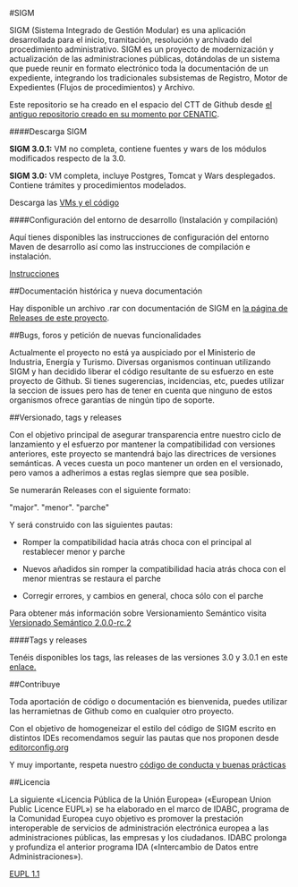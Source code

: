 #SIGM

SIGM (Sistema Integrado de Gestión Modular) es una aplicación desarrollada para el inicio, tramitación, resolución y archivado del procedimiento administrativo. SIGM es un proyecto de modernización y actualización de las administraciones públicas, dotándolas de un sistema que puede reunir en formato electrónico toda la documentación de un expediente, integrando los tradicionales subsistemas de Registro, Motor de Expedientes (Flujos de procedimientos) y Archivo.

Este repositorio se ha creado en el espacio del CTT de Github desde <a href="https://github.com/e-admin/alsigm">el antiguo repositorio creado en su momento por CENATIC</a>.

####Descarga SIGM

**SIGM 3.0.1:** VM no completa, contiene fuentes y wars de los módulos modificados respecto de la 3.0.

**SIGM 3.0:** VM completa, incluye Postgres, Tomcat y Wars desplegados. Contiene trámites y procedimientos modelados.

Descarga las <a href="https://github.com/Cenatic/alsigm/releases" target="_new">VMs y el código</a>

####Configuración del entorno de desarrollo (Instalación y compilación)

Aquí tienes disponibles las instrucciones de configuración del entorno Maven de desarrollo así como las instrucciones de compilación e instalación.

<a href="https://github.com/Cenatic/alsigm/wiki/Configuraci%C3%B3n-del-entorno-de-desarrollo-(Instalaci%C3%B3n-y-compilaci%C3%B3n)">Instrucciones</a>

##Documentación histórica y nueva documentación

Hay disponible un archivo .rar con documentación de SIGM en <a href="https://github.com/e-admin/alsigm/releases">la página de Releases de este proyecto</a>.

##Bugs, foros y petición de nuevas funcionalidades

Actualmente el proyecto no está ya auspiciado por el Ministerio de Industria, Energía y Turismo. Diversas organismos continuan utilizando SIGM y han decidido liberar el código resultante de su esfuerzo en este proyecto de Github. Si tienes sugerencias, incidencias, etc, puedes utilizar la seccion de issues pero has de tener en cuenta que ninguno de estos organismos ofrece garantías de ningún tipo de soporte.

##Versionado, tags y releases

Con el objetivo principal de asegurar transparencia entre nuestro ciclo de lanzamiento y el esfuerzo por mantener la compatibilidad con versiones anteriores, este proyecto se mantendrá bajo las directrices de versiones semánticas. A veces cuesta un poco mantener un orden en el versionado, pero vamos a adherimos a estas reglas siempre que sea posible.

Se numerarán Releases con el siguiente formato:

"major". "menor". "parche"

Y será construido con las siguientes pautas:

* Romper la compatibilidad hacia atrás choca con el principal al restablecer menor y parche

* Nuevos añadidos sin romper la compatibilidad hacia atrás choca con el menor mientras se restaura el parche

* Corregir errores, y cambios en general, choca sólo con el parche

Para obtener más información sobre Versionamiento Semántico visita <a href="http://semver.org/lang/es/" target="_new">Versionado Semántico 2.0.0-rc.2</a>

####Tags y releases

Tenéis disponibles los tags, las releases de las versiones 3.0 y 3.0.1 en este <a href="https://github.com/Cenatic/alsigm/releases" target="_new">enlace.</a>

##Contribuye

Toda aportación de código o documentación es bienvenida, puedes utilizar las herramietnas de Github como en cualquier otro proyecto.

Con el objetivo de homogeneizar el estilo del código de SIGM escrito en distintos IDEs recomendamos seguir las pautas que nos proponen desde <a href="editorconfig.org" target="_new">editorconfig.org</a>

Y muy importante, respeta nuestro <a href="https://github.com/Cenatic/alsigm/wiki/C%C3%B3digo-conducta" target="_new">código de conducta y buenas prácticas</a>

##Licencia

La siguiente «Licencia Pública de la Unión Europea» («European Union Public Licence EUPL») se ha elaborado en el marco de IDABC, programa de la Comunidad Europea cuyo objetivo es promover la prestación interoperable de servicios de administración electrónica europea a las administraciones públicas, las empresas y los ciudadanos. IDABC prolonga y profundiza el anterior programa IDA («Intercambio de Datos entre Administraciones»). 

<a href="https://joinup.ec.europa.eu/system/files/ES/EUPL%20v.1.1%20-%20Licencia.pdf" target="_new">EUPL 1.1</a>

